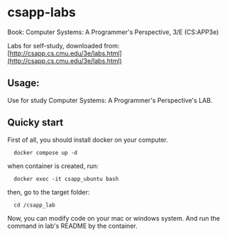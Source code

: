 # csapp-labs

Book: Computer Systems: A Programmer's Perspective, 3/E (CS:APP3e)

Labs for self-study, downloaded from: [http://csapp.cs.cmu.edu/3e/labs.html](http://csapp.cs.cmu.edu/3e/labs.html)

## Usage:

Use for study Computer Systems: A Programmer's Perspective's LAB.

## Quicky start

First of all, you should install docker on your computer.

```shell
  docker compose up -d
```

when container is created, run:

```shell
  docker exec -it csapp_ubuntu bash
```

then, go to the target folder:

```shell
  cd /csapp_lab
```

Now, you can modify code on your mac or windows system. And run the command in lab's README by the container.
